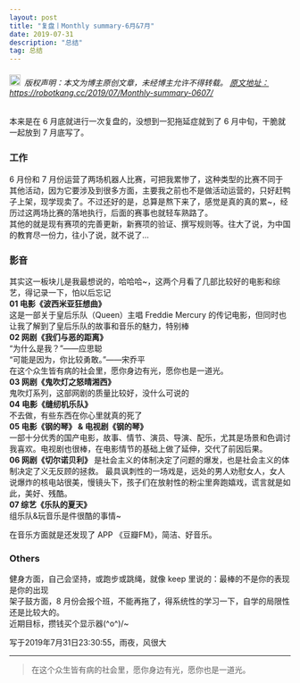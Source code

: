 ```yaml
---
layout: post
title: "复盘丨Monthly summary-6月&7月"
date: 2019-07-31 
description: "总结"
tag: 总结
---   
```


<h6><img src="https://robotkang-1257995526.cos.ap-chengdu.myqcloud.com/icon/copyright.png" alt="copyright" style="display:inline;margin-bottom: -5px;" width="20" height="20"> 版权声明：本文为博主原创文章，未经博主允许不得转载。
<a target="_blank" href="https://robotkang.cc/2019/07/Monthly-summary-0607/">原文地址：https://robotkang.cc/2019/07/Monthly-summary-0607/</a>
</h6>
本来是在 6 月底就进行一次复盘的，没想到一犯拖延症就到了 6 月中旬，干脆就一起放到 7 月底写了。  

### 工作
6 月份和 7 月份运营了两场机器人比赛，可把我累惨了，这种类型的比赛不同于其他活动，因为它要涉及到很多方面，主要我之前也不是做活动运营的，只好赶鸭子上架，现学现卖了。不过还好的是，总算是熬下来了，感觉是真的真的累~，经历过这两场比赛的落地执行，后面的赛事也就轻车熟路了。  
其他的就是现有赛项的完善更新，新赛项的验证、撰写规则等。往大了说，为中国的教育尽一份力，往小了说，就不说了...  

### 影音
其实这一板块儿是我最想说的，哈哈哈~，这两个月看了几部比较好的电影和综艺，得记录一下，怕以后忘记  
**01 电影《波西米亚狂想曲》**  
这是一部关于皇后乐队（Queen）主唱 Freddie Mercury 的传记电影，但同时也让我了解到了皇后乐队的故事和音乐的魅力，特别棒  
**02 网剧《我们与恶的距离》**  
“为什么是我？”——应思聪  
“可能是因为，你比较勇敢。”——宋乔平  
在这个众生皆有病的社会里，愿你身边有光，愿你也是一道光。   
**03 网剧《鬼吹灯之怒晴湘西》**  
鬼吹灯系列，这部网剧的质量比较好，没什么可说的  
**04 电影《缝纫机乐队》**  
不去做，有些东西在你心里就真的死了  
**05 电影《钢的琴》 & 电视剧《钢的琴》**  
一部十分优秀的国产电影，故事、情节、演员、导演、配乐，尤其是场景和色调讨我喜欢。电视剧也很棒，在电影情节的基础上做了延伸，交代了前因后果。   
**06 网剧《切尔诺贝利》** 
是社会主义的体制决定了问题的爆发，也是社会主义的体制决定了义无反顾的拯救。 最具讽刺性的一场戏是，远处的男人劝慰女人，女人说爆炸的核电站很美，慢镜头下，孩子们在放射性的粉尘里奔跑嬉戏，谎言就是如此，美好、残酷。  
**07 综艺《乐队的夏天》**  
组乐队&玩音乐是件很酷的事情~  

在音乐方面就是还发现了 APP 《豆瓣FM》，简洁、好音乐。   

### Others
健身方面，自己会坚持，或跑步或跳绳，就像 keep 里说的：最棒的不是你的表现是你的出现  
架子鼓方面，8 月份会报个班，不能再拖了，得系统性的学习一下，自学的局限性还是比较大的。  
近期目标，攒钱买个显示器\(^o^)/~   

写于2019年7月31日23:30:55，雨夜，风很大     
          
----------
>  在这个众生皆有病的社会里，愿你身边有光，愿你也是一道光。




  
